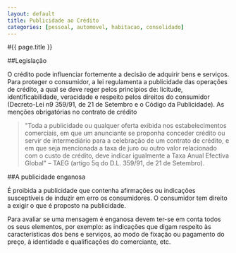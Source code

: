 ```yaml
---
layout: default
title: Publicidade ao Crédito
categories: [pessoal, automovel, habitacao, consolidado]
---
```


#{{ page.title }}

##Legislação

O crédito pode influenciar fortemente a decisão de adquirir bens e serviços.
Para proteger o consumidor, a lei regulamenta a publicidade das operações de crédito, a qual se deve reger pelos princípios de: licitude, identificabilidade, veracidade e respeito pelos direitos do consumidor (Decreto-Lei n9 359/91, de 21 de Setembro e o Código da Publicidade).
As menções obrigatórias no contrato de crédito

> "Toda a publicidade ou qualquer oferta exibida nos estabelecimentos comerciais, em que um anunciante se proponha conceder crédito ou servir de intermediário para a celebração de um contrato de crédito, e em que seja mencionada a taxa de juro ou outro valor relacionado com o custo de crédito, deve indicar igualmente a Taxa Anual Efectiva Global" – TAEG (artigo 5q do D.L. 359/91, de 21 de Setembro).

##A publicidade enganosa

É proibida a publicidade que contenha afirmações ou indicações susceptíveis de induzir em erro os consumidores.
O consumidor tem direito a exigir o que é proposto na publicidade.

Para avaliar se uma mensagem é enganosa devem ter-se em conta todos os seus elementos, por exemplo: as indicações que digam respeito às características dos bens e serviços, ao modo de fixação ou pagamento do preço, à identidade e qualificações do comerciante, etc.